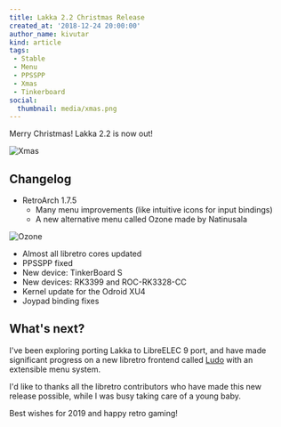 ```yaml
---
title: Lakka 2.2 Christmas Release
created_at: '2018-12-24 20:00:00'
author_name: kivutar
kind: article
tags:
 - Stable
 - Menu
 - PPSSPP
 - Xmas
 - Tinkerboard
social:
  thumbnail: media/xmas.png
---
```


Merry Christmas! Lakka 2.2 is now out!

![Xmas](media/xmas.png)

## Changelog

 - RetroArch 1.7.5
   - Many menu improvements (like intuitive icons for input bindings)
   - A new alternative menu called Ozone made by Natinusala

![Ozone](media/ozone.png)

 - Almost all libretro cores updated
 - PPSSPP fixed
 - New device: TinkerBoard S
 - New devices: RK3399 and ROC-RK3328-CC
 - Kernel update for the Odroid XU4
 - Joypad binding fixes

## What's next?

I've been exploring porting Lakka to LibreELEC 9 port, and have made significant progress on a new libretro frontend called [Ludo](https://github.com/libretro/ludo) with an extensible menu system.

I'd like to thanks all the libretro contributors who have made this new release possible, while I was busy taking care of a young baby.

Best wishes for 2019 and happy retro gaming!
